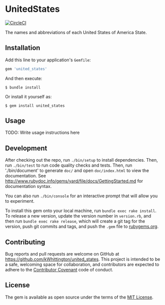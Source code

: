 # UnitedStates

[![CircleCI](https://circleci.com/gh/kWhittington/united_states.svg?style=svg)](https://circleci.com/gh/kWhittington/united_states)

The names and abbreviations of each United States of America State.

## Installation

Add this line to your application's `Gemfile`:

```ruby
gem 'united_states'
```

And then execute:

    $ bundle install

Or install it yourself as:

    $ gem install united_states

## Usage

TODO: Write usage instructions here

## Development

After checking out the repo, run `./bin/setup` to install dependencies.
Then, run `./bin/test` to run code quality checks and tests.
Then, run './bin/document' to generate `doc/` and open `doc/index.html`
to view the documentation. See
http://www.rubydoc.info/gems/yard/file/docs/GettingStarted.md for
documentation syntax.

You can also run `./bin/console` for an interactive prompt that will allow
you to experiment.

To install this gem onto your local machine, run `bundle exec rake
install`. To release a new version, update the version number in
`version.rb`, and then run `bundle exec rake release`, which will create a
git tag for the version, push git commits and tags, and push the
`.gem` file to [rubygems.org](https://rubygems.org).

## Contributing

Bug reports and pull requests are welcome on GitHub at
https://github.com/kWhittington/united_states. This project is intended
to be a safe, welcoming space for collaboration, and contributors are
expected to adhere to the
[Contributor Covenant](http://contributor-covenant.org) code of conduct.

## License

The gem is available as open source under the terms of the
[MIT License](http://opensource.org/licenses/MIT).
